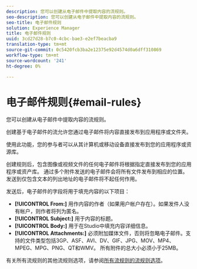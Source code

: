 ```yaml
---
description: 您可以创建从电子邮件中提取内容的流规则。
seo-description: 您可以创建从电子邮件中提取内容的流规则。
seo-title: 电子邮件规则
solution: Experience Manager
title: 电子邮件规则
uuid: 3cd27d28-b7c0-4cbc-bae3-e2ef7beacba9
translation-type: tm+mt
source-git-commit: 0c5420fcb3ba2e12375e92d4574d0a6dff310869
workflow-type: tm+mt
source-wordcount: '241'
ht-degree: 0%

---
```



# 电子邮件规则{#email-rules}

您可以创建从电子邮件中提取内容的流规则。

创建基于电子邮件的流允许您通过电子邮件将内容直接发布到应用程序或文件夹。

使用此功能，您的参与者可以从其计算机或移动设备直接发布到您的应用程序或资源库。

创建规则后，包含图像或视频文件的任何电子邮件将根据指定直接发布到您的应用程序或资产库。 通过多个附件发送的电子邮件会将所有文件发布到相应的位置。 发送到仅包含文本的列出地址的电子邮件将不起任何作用。

发送后，电子邮件的字段将用于填充内容的以下项目：

* **[!UICONTROL From:]** 用作内容的作者（如果用户帐户存在）。如果发件人没有帐户，则作者将列为匿名。
* **[!UICONTROL Subject:]** 用于内容的标题。
* **[!UICONTROL Body:]** 用于在Studio中填充内容详细信息。
* **[!UICONTROL Attachments:]** 必须附加媒体文件，否则将忽略电子邮件。支持的文件类型包括3GP、ASF、AVI、DV、GIF、JPG、MOV、MP4、MPEG、MPG、PNG、QT和WMV。 所有附件的总大小必须小于25MB。

有关所有流规则的其他流规则选项，请参阅[所有流规则的流规则选项](../c-streams/c-stream-rule-options-for-all-stream-rules.md#c_stream_rule_options_for_all_stream_rules)。
